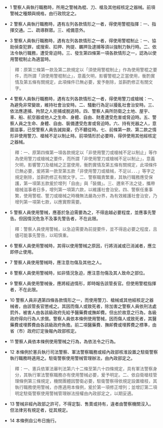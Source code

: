 * 1 警察人員執行職務時，所用之警械為棍、刀、槍及其他經核定之器械。前項警械之種類與規格，由行政院定之。

* 2 警察人員執行職務時，遇有左列各款情形之一者，得使用警棍指揮：一、指揮交通。二、疏導群眾。三、戒備意外。

* 3 警察人員執行職務時，遇有左列各款情形之一者，得使用警棍制止：一、協助偵查犯罪，或搜索、扣押、拘提、羈押及逮捕等須以強制力執行時。二、依法令執行職務，遭受脅迫時。三、發生第四條第一項各款情形之一，認為以使用警棍制止為適當時。

> 釋：原第三條第一款及第二款規定以「須使用警棍制止」作為使用警棍之要件，而所謂「須使用警棍制止」，意義欠明，影響警棍之正當使用，衡酌實情及第五條有關規定，此項條件已無必要，爰予刪除，並斟酌修正有關文字。

* 4 警察人員執行職務時，遇有左列各款情形之一者，得使用警刀或槍械：一、為避免非常變故，維持社會治安時。二、騷動行為足以擾亂社會治安時。三、依法應逮捕、拘禁之人拒捕或脫逃時。四、警察人員所防衛之土地、屋宇、車、船、航空器或他人之生命、身體、自由、財產遭受危害或脅迫時。五、警察人員之生命、身體、自由、裝備遭受危害或脅迫時。六、持有兇器之人，意圖滋事，已受警察人員告誡拋棄，仍不聽從時。七、前條第一款、第二款之情形非使用警刀、槍械不足以制止時。前項情形於必要時，得併使用其他經核定之器械。

> 釋：一、原第四條第一項各款規定以「非使用警刀或槍械不足以制止」等作為使用警刀或槍械之要件，而所謂「非使用警刀或槍械不足以制止」，意義欠明，影響警刀及槍械之正當使用，衡酌實情及第五條有關規定，此項條件已無必要，爰將第一款至第五款「非使用警刀或槍械，不足以．．．」等字之規定刪除，並斟酌修正有關文字。二、警察職責繁重，其執行職務應受保護，第一項第五款爰於增列「自由」與「裝備」。三、邇來不法之徒，攜帶槍械滋事者日多，增列第一項第六款，以維護社會治安。四、警察任重事繁，使用警棍、警刀或槍械之時機無法嚴為分界，為有效維護社會治安，乃增列第一項第七款，以應實際需要。

* 5 警察人員使用警械，應基於急迫需要為之，不得逾越必要程度，並應事先警告。但因情況危急不及事先警告者，不在此限。

> 釋：警察人員使用警械，以急迫需要為前提要件，並不得逾必要之程度，且儘可能事先警告，以昭慎重。

* 6 警察人員使用警械時，其得以使用警械之原因，行將消滅或已消滅者，應立即停止使用。

* 7 警察人員使用警械時，應注意勿傷及其他之人。

* 8 警察人員使用警械時，如非情況急迫，應注意勿傷及其人致命之部位。

* 9 警察人員使用警械後，應將經過情形，即時報告該管長官。但使用警棍指揮者，不在此限。

* 10 警察人員非遇第四條各款情形之一，而使用警刀、槍械或其他經核定之器械者，由該管長官懲戒之。其因而傷人或致死者，除加害之警察人員依刑法處罰外，被害人由各該級政府先給予醫藥費或撫卹費。但出於故意之行為，各級政府得向行為人求償。警察人員依本條例使用警械，因而傷人或致死者，其醫藥費或埋葬費由各該級政府負擔。前二項醫藥費、撫卹費或埋葬費之標準，由省（市）政府訂定後報內政部核定。

* 11 警察人員依本條例使用警械之行為，為依法令之行為。

* 12 本條例於憲兵執行司法警察、軍法警察職務或經內政部核淮設置之駐衛警察執行職務時適用之。駐衛警察使用警械管理辦法，由內政部定之。

> 釋：一、憲兵依軍法審判法第六十二條至第六十四條規定，具有軍法警察身分，其執行軍法警察職務亦有使用警械必要，爰予明定。二、依自衛槍枝管理條例第三條規定，機關團體因警衛必要，駐衛警察得依規定設置槍枝，其執行職務使用警械，亦應適用本條例，爰於第一項修正增列；並增訂第二項明定駐衛警察使用警械管理辦法授權由內政部定之，以期妥適。

* 13 警械非經內政部之許可，不得定製、售賣或持有，違者由警察機關沒入。但法律另有規定者，從其規定。

* 14 本條例自公布日施行。

